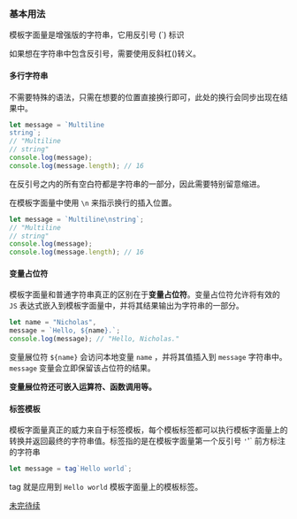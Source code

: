 ### 基本用法

模板字面量是增强版的字符串，它用反引号 (`) 标识

如果想在字符串中包含反引号，需要使用反斜杠(\)转义。

#### 多行字符串

不需要特殊的语法，只需在想要的位置直接换行即可，此处的换行会同步出现在结果中。

```js
let message = `Multiline
string`;
// "Multiline
// string"
console.log(message); 
console.log(message.length); // 16
```

在反引号之内的所有空白符都是字符串的一部分，因此需要特别留意缩进。

在模板字面量中使用 `\n` 来指示换行的插入位置。

```js
let message = `Multiline\nstring`;
// "Multiline
// string" 
console.log(message); 
console.log(message.length); // 16
```

#### 变量占位符

模板字面量和普通字符串真正的区别在于**变量占位符**。变量占位符允许将有效的 `JS` 表达式嵌入到模板字面量中，并将其结果输出为字符串的一部分。

```js
let name = "Nicholas",
message = `Hello, ${name}.`;
console.log(message); // "Hello, Nicholas."
```

变量展位符 `${name}` 会访问本地变量 `name` ，并将其值插入到 `message` 字符串中。`message` 变量会立即保留该占位符的结果。

**变量展位符还可嵌入运算符、函数调用等。**

#### 标签模板

模板字面量真正的威力来自于标签模板，每个模板标签都可以执行模板字面量上的转换并返回最终的字符串值。标签指的是在模板字面量第一个反引号 `'`'` 前方标注的字符串

```js
let message = tag`Hello world`;
```

tag 就是应用到 `Hello world` 模板字面量上的模板标签。

[未完待续](https://www.cnblogs.com/xiaohuochai/p/7234281.html)